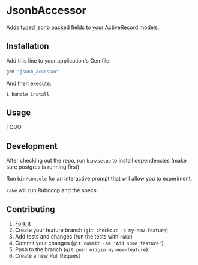 # JsonbAccessor

Adds typed jsonb backed fields to your ActiveRecord models.

## Installation

Add this line to your application's Gemfile:

```ruby
gem "jsonb_accessor"
```

And then execute:

    $ bundle install

## Usage

TODO

## Development

After checking out the repo, run `bin/setup` to install dependencies (make sure postgres is running first). 

Run `bin/console` for an interactive prompt that will allow you to experiment.

`rake` will run Rubocop and the specs. 

## Contributing

1. [Fork it](https://github.com/devmynd/jsonb_accessor/fork)
2. Create your feature branch (`git checkout -b my-new-feature`)
3. Add tests and changes (run the tests with `rake`)
4. Commit your changes (`git commit -am 'Add some feature'`)
5. Push to the branch (`git push origin my-new-feature`)
6. Create a new Pull Request

